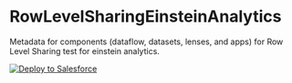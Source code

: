 # RowLevelSharingEinsteinAnalytics
Metadata for components (dataflow, datasets, lenses, and apps) for Row Level Sharing test for einstein analytics.

<a href="https://githubsfdeploy.herokuapp.com">
  <img alt="Deploy to Salesforce"
       src="https://raw.githubusercontent.com/afawcett/githubsfdeploy/master/deploy.png">
</a>
